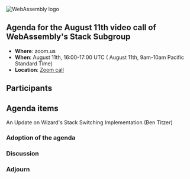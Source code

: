 ![WebAssembly logo](/images/WebAssembly.png)

## Agenda for the August 11th video call of WebAssembly's Stack Subgroup

- **Where**: zoom.us
- **When**:  August 11th, 16:00-17:00 UTC ( August 11th, 9am-10am Pacific Standard Time)
- **Location**: [Zoom call](https://zoom.us/j/91846860726?pwd=NVVNVmpvRVVFQkZTVzZ1dTFEcXgrdz09)

## Participants

## Agenda items

An Update on Wizard's Stack Switching Implementation (Ben Titzer)

### Adoption of the agenda

### Discussion

### Adjourn
